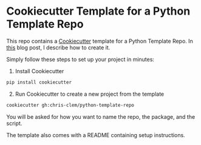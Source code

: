 # Cookiecutter Template for a Python Template Repo

This repo contains a [Cookiecutter](https://cookiecutter.readthedocs.io/en/stable/) template for a Python Template Repo.
In [this](https://chris-clem.github.io/posts/2020/04/kickstart-python-project/) blog post, I describe how to create it.

Simply follow these steps to set up your project in minutes:
1. Install Cookiecutter

 ```bash
pip install cookiecutter
```

2. Run Cookiecutter to create a new project from the template

 ```bash
cookiecutter gh:chris-clem/python-template-repo
```

You will be asked for how you want to name the repo, the package, and the script.

The template also comes with a README containing setup instructions.

